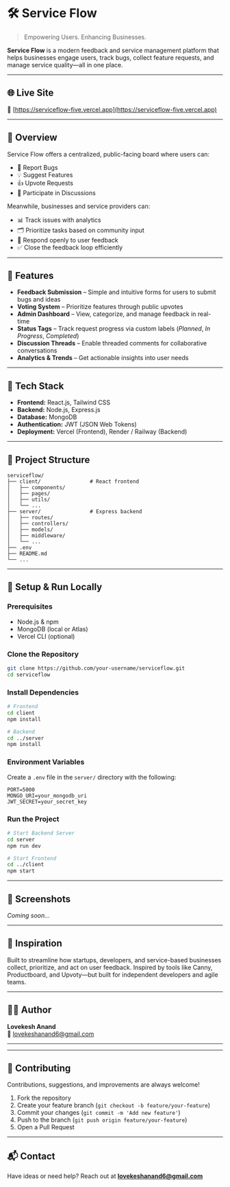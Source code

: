 # 🛠️ Service Flow

> Empowering Users. Enhancing Businesses.

**Service Flow** is a modern feedback and service management platform that helps businesses engage users, track bugs, collect feature requests, and manage service quality—all in one place.

---

## 🌐 Live Site

🔗 [https://serviceflow-five.vercel.app](https://serviceflow-five.vercel.app)

---

## 📸 Overview

Service Flow offers a centralized, public-facing board where users can:

- 🐞 Report Bugs  
- 💡 Suggest Features  
- 👍 Upvote Requests  
- 💬 Participate in Discussions  

Meanwhile, businesses and service providers can:

- 📊 Track issues with analytics  
- 🗂 Prioritize tasks based on community input  
- 📢 Respond openly to user feedback  
- ✅ Close the feedback loop efficiently  

---

## 🚀 Features

- **Feedback Submission** – Simple and intuitive forms for users to submit bugs and ideas  
- **Voting System** – Prioritize features through public upvotes  
- **Admin Dashboard** – View, categorize, and manage feedback in real-time  
- **Status Tags** – Track request progress via custom labels (_Planned_, _In Progress_, _Completed_)  
- **Discussion Threads** – Enable threaded comments for collaborative conversations  
- **Analytics & Trends** – Get actionable insights into user needs  

---

## 🧱 Tech Stack

- **Frontend:** React.js, Tailwind CSS  
- **Backend:** Node.js, Express.js  
- **Database:** MongoDB  
- **Authentication:** JWT (JSON Web Tokens)  
- **Deployment:** Vercel (Frontend), Render / Railway (Backend)

---

## 📁 Project Structure

```
serviceflow/
├── client/                # React frontend
│   ├── components/
│   ├── pages/
│   ├── utils/
│   └── ...
├── server/                # Express backend
│   ├── routes/
│   ├── controllers/
│   ├── models/
│   ├── middleware/
│   └── ...
├── .env
├── README.md
└── ...
```

---

## 🧪 Setup & Run Locally

### Prerequisites

- Node.js & npm  
- MongoDB (local or Atlas)  
- Vercel CLI (optional)

### Clone the Repository

```bash
git clone https://github.com/your-username/serviceflow.git
cd serviceflow
```

### Install Dependencies

```bash
# Frontend
cd client
npm install

# Backend
cd ../server
npm install
```

### Environment Variables

Create a `.env` file in the `server/` directory with the following:

```env
PORT=5000
MONGO_URI=your_mongodb_uri
JWT_SECRET=your_secret_key
```

### Run the Project

```bash
# Start Backend Server
cd server
npm run dev

# Start Frontend
cd ../client
npm start
```

---

## 📸 Screenshots

_Coming soon..._

---

## 🧠 Inspiration

Built to streamline how startups, developers, and service-based businesses collect, prioritize, and act on user feedback. Inspired by tools like Canny, Productboard, and Upvoty—but built for independent developers and agile teams.

---

## 🧑‍💻 Author

**Lovekesh Anand**  
📧 lovekeshanand6@gmail.com

---

---

## 🙌 Contributing

Contributions, suggestions, and improvements are always welcome!  

1. Fork the repository  
2. Create your feature branch (`git checkout -b feature/your-feature`)  
3. Commit your changes (`git commit -m 'Add new feature'`)  
4. Push to the branch (`git push origin feature/your-feature`)  
5. Open a Pull Request

---

## 📬 Contact

Have ideas or need help? Reach out at **lovekeshanand6@gmail.com**
